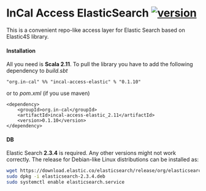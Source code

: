 # InCal Access ElasticSearch [![version](https://img.shields.io/badge/version-0.1.10-green.svg)](https://elasticsearch.com)

This is a convenient repo-like access layer for Elastic Search based on Elastic4S library.

#### Installation

All you need is **Scala 2.11**. To pull the library you have to add the following dependency to *build.sbt*

```
"org.in-cal" %% "incal-access-elastic" % "0.1.10"
```

or to *pom.xml* (if you use maven)

```
<dependency>
    <groupId>org.in-cal</groupId>
    <artifactId>incal-access-elastic_2.11</artifactId>
    <version>0.1.10</version>
</dependency>
```

#### DB

Elastic Search **2.3.4** is required. Any other versions might not work correctly. The release for Debian-like Linux distributions can be installed as:

```sh
wget https://download.elastic.co/elasticsearch/release/org/elasticsearch/distribution/deb/elasticsearch/2.3.4/elasticsearch-2.3.4.deb
sudo dpkg -i elasticsearch-2.3.4.deb
sudo systemctl enable elasticsearch.service
```